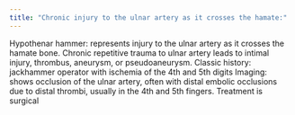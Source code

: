 ```yaml
---
title: "Chronic injury to the ulnar artery as it crosses the hamate:"
---
```

Hypothenar hammer: represents injury to the ulnar artery as it crosses the hamate bone.
Chronic repetitive trauma to ulnar artery leads to intimal injury, thrombus, aneurysm, or pseudoaneurysm.
Classic history: jackhammer operator with ischemia of the 4th and 5th digits
Imaging: shows occlusion of the ulnar artery, often with distal embolic occlusions due to distal thrombi, usually in the 4th and 5th fingers.
Treatment is surgical

